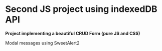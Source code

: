 # Second JS project using indexedDB API

**Project implementing a beautiful CRUD Form (pure JS and CSS)**

Modal messages using SweetAlert2
